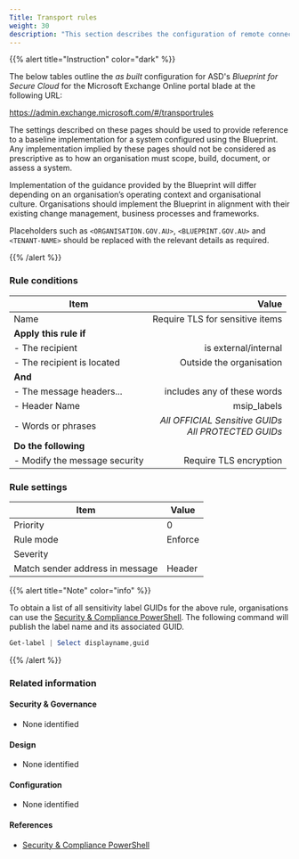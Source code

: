 ```yaml
---
Title: Transport rules
weight: 30
description: "This section describes the configuration of remote connectors within Exchange Online associated with systems built according to guidance in ASD's Blueprint for Secure Cloud."
---
```


{{% alert title="Instruction" color="dark" %}}
 
The below tables outline the *as built* configuration for ASD's *Blueprint for Secure Cloud* for the Microsoft Exchange Online portal blade at the following URL: 
 
https://admin.exchange.microsoft.com/#/transportrules
 
The settings described on these pages should be used to provide reference to a baseline implementation for a system configured using the Blueprint. Any implementation implied by these pages should not be considered as prescriptive as to how an organisation must scope, build, document, or assess a system.

Implementation of the guidance provided by the Blueprint will differ depending on an organisation’s operating context and organisational culture. Organisations should implement the Blueprint in alignment with their existing change management, business processes and frameworks.

Placeholders such as `<ORGANISATION.GOV.AU>`, `<BLUEPRINT.GOV.AU>` and `<TENANT-NAME>` should be replaced with the relevant details as required.
 
{{% /alert %}}

### Rule conditions

| Item                          | Value                                                   |
|-------------------------------|--------------------------------------------------------:|
| Name                          | Require TLS for sensitive items                         |
| **Apply this rule if**        |                                                         |
| - The recipient               | is external/internal                                    |
| - The recipient is located    | Outside the organisation                                |
| **And**                       |                                                         |
| - The message headers...      | includes any of these words                             |
| - Header Name                 | msip_labels                                             |
| - Words or phrases            | *All OFFICIAL Sensitive GUIDs*<br>*All PROTECTED GUIDs* |
| **Do the following**          |                                                         |
| - Modify the message security | Require TLS encryption                                  |

### Rule settings

| Item                            | Value                   |
|---------------------------------|-------------------------|
| Priority                        | 0                       |
| Rule mode                       | Enforce                 |
| Severity                        | <Organisation decision> |
| Match sender address in message | Header                  |

{{% alert title="Note" color="info" %}}

To obtain a list of all sensitivity label GUIDs for the above rule, organisations can use the [Security & Compliance PowerShell](https://learn.microsoft.com/powershell/exchange/connect-to-scc-powershell?view=exchange-ps). The following command will publish the label name and its associated GUID.
```powershell
Get-label | Select displayname,guid
```
{{% /alert %}}

### Related information

#### Security & Governance

* None identified
  
#### Design

* None identified
  
#### Configuration

* None identified

#### References

* [Security & Compliance PowerShell](https://learn.microsoft.com/powershell/exchange/connect-to-scc-powershell?view=exchange-ps)